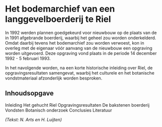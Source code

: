 # Het bodemarchief van een langgevelboerderij te Riel
In 1992 werden plannen goedgekeurd voor nieuwbouw op de plaats van de in 1991 afgebrande boerderij, waarbij het geheel zou worden onderkelderd. Omdat daarbij tevens het bodemarchief zou worden verwoest, kon in overleg met de eigenaar vóór aanvang van de nieuwbouw een opgraving worden uitgevoerd. Deze opgraving vond plaats in de periode 14 december 1992 - 5 februari 1993.

In het navolgende worden, na een korte historische inleiding over Riel, de opgravingsresultaten samengevat, waarbij het culturele en het botanische vondstmateriaal afzonderlijk worden besproken.

## Inhoudsopgave
Inleiding
Het gehucht Riel
Opgravingsresultaten
De bakstenen boerderij
Vondsten
Botanisch onderzoek
Conclusies
Literatuur

*(Tekst: N. Arts en H. Luijten)*

